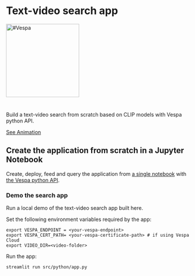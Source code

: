 
# Text-video search app

<picture>
  <source media="(prefers-color-scheme: dark)" srcset="https://vespa.ai/assets/vespa-ai-logo-heather.svg">
  <source media="(prefers-color-scheme: light)" srcset="https://vespa.ai/assets/vespa-ai-logo-rock.svg">
  <img alt="#Vespa" width="200" src="https://vespa.ai/assets/vespa-ai-logo-rock.svg" style="margin-bottom: 25px;">
</picture>

Build a text-video search from scratch based on CLIP models with Vespa python API.

[See Animation](https://data.vespa.oath.cloud/sample-apps-data/video_demo.gif)

## Create the application from scratch in a Jupyter Notebook

Create, deploy, feed and query the application from [a single notebook](src/python/create-feed-query-text-video-search.ipynb)
with [the Vespa python API](https://pyvespa.readthedocs.io/en/latest/index.html).

### Demo the search app

Run a local demo of the text-video search app built here.

Set the following environment variables required by the app:
```
export VESPA_ENDPOINT = <your-vespa-endpoint>
export VESPA_CERT_PATH= <your-vespa-certificate-path> # if using Vespa Cloud
export VIDEO_DIR=<video-folder>
```

Run the app:
```
streamlit run src/python/app.py
```

